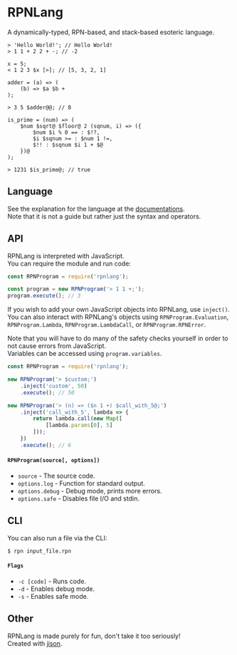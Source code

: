# RPNLang

A dynamically-typed, RPN-based, and stack-based esoteric language.  

```
> 'Hello World!'; // Hello World!
> 1 1 + 2 2 + -; // -2

x = 5;
< 1 2 3 $x [>]; // [5, 3, 2, 1]

adder = (a) => (
    (b) => $a $b +
);

> 3 5 $adder@@; // 8

is_prime = (num) => (
    $num $sqrt@ $floor@ 2 (sqnum, i) => ({
        $num $i % 0 == : $!?,
        $i $sqnum >= : $num 1 !=,
        $!! : $sqnum $i 1 + $@
    })@
);

> 1231 $is_prime@; // true
```

## Language

See the explanation for the language at the [documentations](./docs/README.md).  
Note that it is not a guide but rather just the syntax and operators.  

## API

RPNLang is interpreted with JavaScript.  
You can require the module and run code:  

```js
const RPNProgram = require('rpnlang');

const program = new RPNProgram('> 1 1 +;');
program.execute(); // 3
```

If you wish to add your own JavaScript objects into RPNLang, use `inject()`.  
You can also interact with RPNLang's objects using `RPNProgram.Evaluation`, `RPNProgram.Lambda`, `RPNProgram.LambdaCall`, or `RPNProgram.RPNError`.  

Note that you will have to do many of the safety checks yourself in order to not cause errors from JavaScript.  
Variables can be accessed using `program.variables`.  

```js
const RPNProgram = require('rpnlang');

new RPNProgram('> $custom;')
    .inject('custom', 50)
    .execute(); // 50

new RPNProgram('> (n) => ($n 1 +) $call_with_5@;')
    .inject('call_with_5', lambda => {
        return lambda.call(new Map([
            [lambda.params[0], 5]
        ]));
    })
    .execute(); // 6
```

#### `RPNProgram(source[, options])`

- `source` - The source code.
- `options.log` - Function for standard output.
- `options.debug` - Debug mode, prints more errors.
- `options.safe` - Disables file I/O and stdin.

## CLI

You can also run a file via the CLI:  

```
$ rpn input_file.rpn
```

#### `Flags`

- `-c [code]` - Runs code.
- `-d` - Enables debug mode.
- `-s` - Enables safe mode.

## Other

RPNLang is made purely for fun, don't take it too seriously!  
Created with [jison](http://zaa.ch/jison/).  

